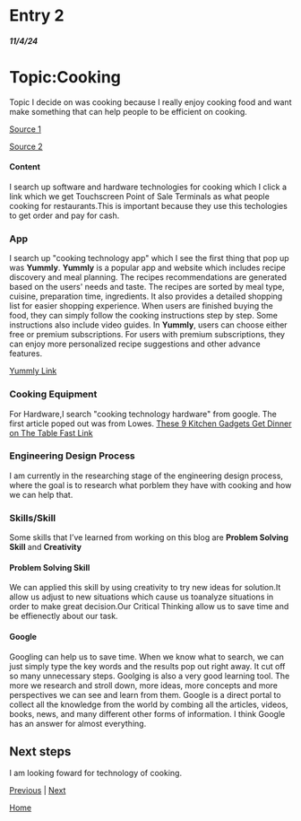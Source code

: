# Entry 2
##### 11/4/24

<h1>Topic:Cooking</h1>
Topic I decide on was cooking because I really enjoy cooking food and want make something that can help people to be efficient on cooking.

<a href="https://www.linkedin.com/pulse/non-engineers-ultimate-cooking-guide-software-aman-y-agarwal">Source 1</a><br>

<a href="https://kansaslivingmagazine.com/articles/2020/03/25/amazing-ways-technology-can-make-cooking-more-enjoyable">Source 2</a><br>
#### Content
I search up software and hardware technologies for cooking which I click a link which we get Touchscreen Point of Sale Terminals as what people cooking for restaurants.This is important because they use this techologies to get order and pay for cash.

### App
I search up "cooking technology app" which I see the first thing that pop up was **Yummly**. **Yummly** is a popular app and website which includes recipe discovery and meal planning. The recipes recommendations are generated based on the users' needs and taste. The recipes are sorted by meal type, cuisine, preparation time, ingredients. It also provides a detailed shopping list for easier shopping experience. When users are finished buying the food, they can simply follow the cooking instructions step by step. Some instructions also include video guides. In **Yummly**, users can choose either free or premium subscriptions. For users with premium subscriptions, they can enjoy more personalized recipe suggestions and other advance features. 

<a href="https://www.yummly.com/">Yummly Link</a><br>
### Cooking Equipment
For Hardware,I search "cooking technology hardware" from google. The first article poped out was from Lowes. 
<a href="[https://www.yummly.com/](https://www.lowes.com/n/buying-guide/kitchen-gadgets-that-cook-fast)">These 9 Kitchen Gadgets Get Dinner on The Table Fast Link </a><br>
### Engineering Design Process
I am currently in the researching stage of the engineering design process, where the  goal is to research what porblem they have with cooking and how we can help that.
### Skills/Skill

Some skills that I’ve learned from working on this blog are **Problem Solving Skill** and **Creativity**

#### Problem Solving Skill 
We can applied this skill by using creativity to try new ideas for solution.It allow us adjust to new situations which cause us toanalyze situations in order to make great decision.Our Critical Thinking allow us to save time and be effienectly about our task.
#### Google 
Googling can help us to save time. When we know what to search, we can just simply type the key words and the results pop out right away. It cut off so many unnecessary steps. Goolging is also a very good learning tool. The more we research and stroll down, more ideas, more concepts and more perspectives we can see and learn from them. Google is a direct portal to collect all the knowledge from the world by combing all the articles, videos, books, news, and many different other forms of information. I think Google has an answer for almost everything. 

## Next steps

I am looking foward for technology of cooking.

[Previous](entry01.md) | [Next](entry03.md)

[Home](../README.md)
